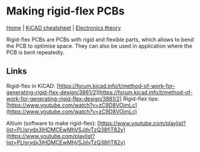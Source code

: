 # Making rigid-flex PCBs

[Home](../../../README.md) | [KiCAD cheatsheet](./kicad.md) | [Electronics theory](../theory/theory.md)

Rigid-flex PCBs are PCBs with rigid and flexible parts, which allows to bend the PCB to optimise space. They can also be used in application where the PCB is bent repeatedly.



## Links

Rigid-flex in KiCAD: [https://forum.kicad.info/t/method-of-work-for-generating-rigid-flex-design/3861/2](https://forum.kicad.info/t/method-of-work-for-generating-rigid-flex-design/3861/2)
Rigid-flex tips: [https://www.youtube.com/watch?v=zC9D8VOjmLc](https://www.youtube.com/watch?v=zC9D8VOjmLc)

Altium (software to make rigid-flex): [https://www.youtube.com/playlist?list=PLIsrydx3IHDMCEwMhVSJdvTzQ38fiT82y](https://www.youtube.com/playlist?list=PLIsrydx3IHDMCEwMhVSJdvTzQ38fiT82y)
